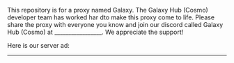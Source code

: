 This repository is for a proxy named Galaxy. The Galaxy Hub (Cosmo) developer team has worked har dto make this proxy come to life. Please share the proxy with everyone you know and join our discord called Galaxy Hub (Cosmo) at _________________. We appreciate the support!

Here is our server ad:
_______________________________________________________________________________________________________________________________________________________________________________________________________________________________________________________________________________________________________________________________________________________________________________________________________________________________________________________________________________________________________________________________________________________________________________________________________________________________________________________________________________________________________________________________________________________________________________________________________________________________________________________________________________________________________________________________________________________________________________________________________________________________________________
